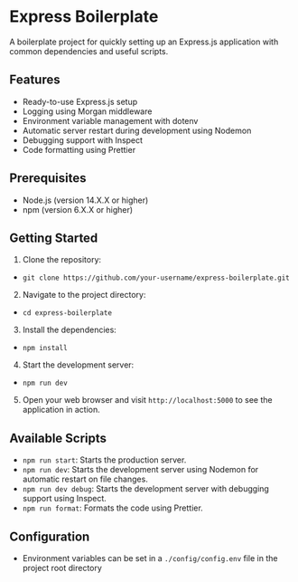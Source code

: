 # Express Boilerplate

A boilerplate project for quickly setting up an Express.js application with common dependencies and useful scripts.

## Features

- Ready-to-use Express.js setup
- Logging using Morgan middleware
- Environment variable management with dotenv
- Automatic server restart during development using Nodemon
- Debugging support with Inspect
- Code formatting using Prettier

## Prerequisites

- Node.js (version 14.X.X or higher)
- npm (version 6.X.X or higher)

## Getting Started

1. Clone the repository:
 - `git clone https://github.com/your-username/express-boilerplate.git`
2. Navigate to the project directory:
 - `cd express-boilerplate`
3. Install the dependencies:
- `npm install`
4. Start the development server:
- `npm run dev`
5. Open your web browser and visit `http://localhost:5000` to see the application in action.

## Available Scripts

- `npm run start`: Starts the production server.
- `npm run dev`: Starts the development server using Nodemon for automatic restart on file changes.
- `npm run dev debug`: Starts the development server with debugging support using Inspect.
- `npm run format`: Formats the code using Prettier.

## Configuration

- Environment variables can be set in a `./config/config.env` file in the project root directory
